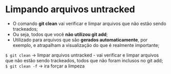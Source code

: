 # Limpando arquivos untracked 

- O comando **git clean** vai verificar e limpar arquivos que não estão sendo trackeados;
- Ou seja, todos que você **não utilizou git add**;
- Utilizado para arquivos que são **gerados automaticamente**, por exemplo, e atrapalham a visualização do que é realmente importante;

```$ git clean``` -> limpar arquivos untracked - vai verificar e limpar arquivos que não estão sendo trackeados, todos que não foram inclusos no git add;
```$ git clean -f``` -> ira forçar a limpeza
